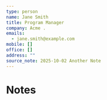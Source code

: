 ```yaml
---
type: person
name: Jane Smith
title: Program Manager
company: Acme .
emails:
  - jane.smith@example.com
mobile: []
office: []
address: ""
source_note: 2025-10-02 Another Note
---
```


# Notes
